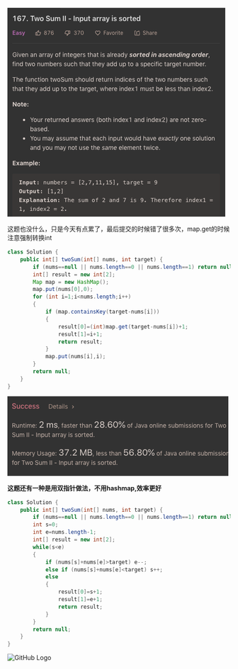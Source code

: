![GitHub Logo](/image/167.1.png)

这题也没什么，只是今天有点累了，最后提交的时候错了很多次，map.get的时候注意强制转换int

```java
class Solution {
    public int[] twoSum(int[] nums, int target) {
        if (nums==null || nums.length==0 || nums.length==1) return null;
        int[] result = new int[2];
        Map map = new HashMap();
        map.put(nums[0],0);
        for (int i=1;i<nums.length;i++)
        {
            if (map.containsKey(target-nums[i]))
            {
                result[0]=(int)map.get(target-nums[i])+1;
                result[1]=i+1;
                return result;
            }
            map.put(nums[i],i);
        }
        return null;
    }
}
```

![GitHub Logo](/image/167.png)

**这题还有一种是用双指针做法，不用hashmap,效率更好**

```java
class Solution {
    public int[] twoSum(int[] nums, int target) {
        if (nums==null || nums.length==0 || nums.length==1) return null;
        int s=0;
        int e=nums.length-1;
        int[] result = new int[2];
        while(s<e)
        {
            if (nums[s]+nums[e]>target) e--;
            else if (nums[s]+nums[e]<target) s++;
            else
            {
                result[0]=s+1;
                result[1]=e+1;
                return result;
            }            
        }
        return null;
    }
}
```

![GitHub Logo](/image/167.2m.png)